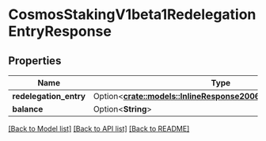 # CosmosStakingV1beta1RedelegationEntryResponse

## Properties

Name | Type | Description | Notes
------------ | ------------- | ------------- | -------------
**redelegation_entry** | Option<[**crate::models::InlineResponse20060RedelegationEntries**](inline_response_200_60_redelegation_entries.md)> |  | [optional]
**balance** | Option<**String**> |  | [optional]

[[Back to Model list]](../README.md#documentation-for-models) [[Back to API list]](../README.md#documentation-for-api-endpoints) [[Back to README]](../README.md)


